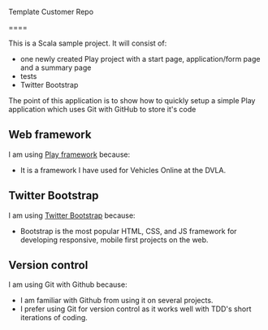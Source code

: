 Template Customer Repo

====

This is a Scala sample project. It will consist of:

* one newly created Play project with a start page, application/form page and a summary page
* tests
* Twitter Bootstrap


The point of this application is to show how to quickly setup a simple Play application which uses Git with GitHub to store it's code

Web framework
-------------
I am using [Play framework](http://www.playframework.com/documentation/2.3.x/Home) because:

* It is a framework I have used for Vehicles Online at the DVLA.

Twitter Bootstrap
-------------
I am using [Twitter Bootstrap](http://www.http://getbootstrap.com/) because:

* Bootstrap is the most popular HTML, CSS, and JS framework for developing responsive, mobile first projects on the web.

Version control
---------------

I am using Git with Github because:

* I am familiar with Github from using it on several projects.
* I prefer using Git for version control as it works well with TDD's short iterations of coding.

